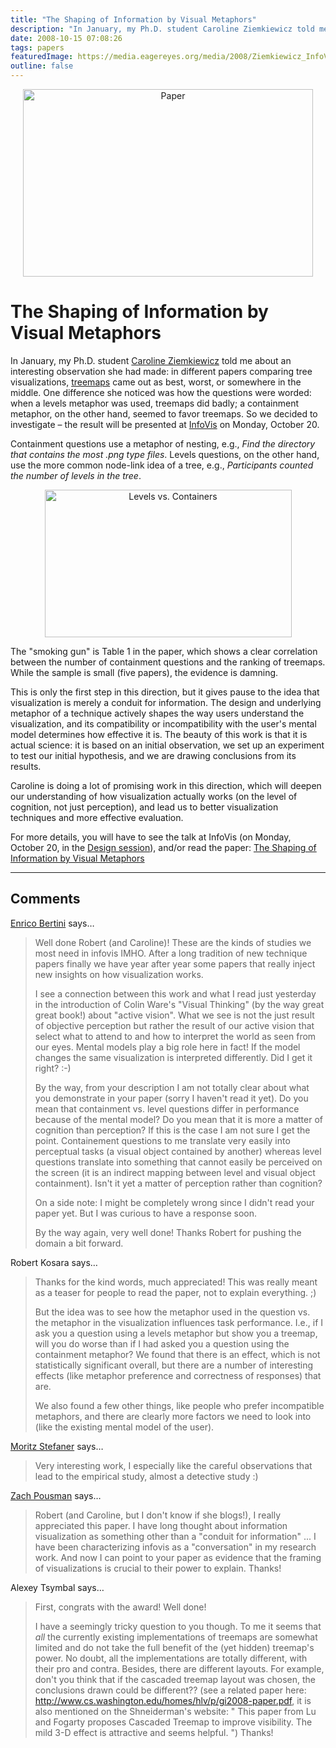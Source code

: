 ```yaml
---
title: "The Shaping of Information by Visual Metaphors"
description: "In January, my Ph.D. student Caroline Ziemkiewicz told me about an interesting observation she had made: in different papers comparing tree visualizations, treemaps came out as best, worst, or somewhere in the middle. One difference she noticed was how the questions were worded: when a levels metaphor was used, treemaps did badly; a containment metaphor, on the other hand, seemed to favor treemaps. So we decided to investigate &ndash; the result will be presented at InfoVis on Monday, October 20."
date: 2008-10-15 07:08:26
tags: papers
featuredImage: https://media.eagereyes.org/media/2008/Ziemkiewicz_InfoVis_2008.jpg
outline: false
---
```


<p align="center"><img alt="Paper" src="https://media.eagereyes.org/media/2008/Ziemkiewicz_InfoVis_2008.jpg" width="464" height="300" border="0" /></p>

# The Shaping of Information by Visual Metaphors

In January, my Ph.D. student <a href="http://www.cs.brown.edu/people/cziemki/">Caroline Ziemkiewicz</a> told me about an interesting observation she had made: in different papers comparing tree visualizations, <a href="/Techniques/Treemaps.html">treemaps</a> came out as best, worst, or somewhere in the middle. One difference she noticed was how the questions were worded: when a levels metaphor was used, treemaps did badly; a containment metaphor, on the other hand, seemed to favor treemaps. So we decided to investigate – the result will be presented at <a href="http://vis.computer.org/VisWeek2008/infovis/sessions_papers.html#design">InfoVis</a> on Monday, October 20.

Containment questions use a metaphor of nesting, e.g., <em>Find the directory that </em><em>contains </em><em>the most .png type files</em>. Levels questions, on the other hand, use the more common node-link idea of a tree, e.g., <em>Participants counted the number of </em><em>levels </em><em>in the tree</em>.

<p align="center"><img alt="Levels vs. Containers" src="https://media.eagereyes.org/media/2008/levelsvscontainers.png" width="395" height="236" border="0" /></p>

The "smoking gun" is Table 1 in the paper, which shows a clear correlation between the number of containment questions and the ranking of treemaps. While the sample is small (five papers), the evidence is damning.

This is only the first step in this direction, but it gives pause to the idea that visualization is merely a conduit for information. The design and underlying metaphor of a technique actively shapes the way users understand the visualization, and its compatibility or incompatibility with the user's mental model determines how effective it is. The beauty of this work is that it is actual science: it is based on an initial observation, we set up an experiment to test our initial hypothesis, and we are drawing conclusions from its results.

Caroline is doing a lot of promising work in this direction, which will deepen our understanding of how visualization actually works (on the level of cognition, not just perception), and lead us to better visualization techniques and more effective evaluation.

For more details, you will have to see the talk at InfoVis (on Monday, October 20, in the <a href="http://vis.computer.org/VisWeek2008/infovis/sessions_papers.html#design">Design session</a>), and/or read the paper: <a href="/publications/Ziemkiewicz-InfoVis-2008">The Shaping of Information by Visual Metaphors</a>


<PostedBy />


<aside class="comments">

---
## Comments

<a href="http://diuf.unifr.ch/people/bertinie/visuale/" rel="nofollow noopener" target="_blank">Enrico Bertini</a> says…
>	Well done Robert (and Caroline)! These are the kinds of studies we most need in infovis IMHO. After a long tradition of new technique papers finally we have year after year some papers that really inject new insights on how visualization works.
>	
>	I see a connection between this work and what I read just yesterday in the introduction of Colin Ware's "Visual Thinking" (by the way great great book!) about "active vision". What we see is not the just result of objective perception but rather the result of our active vision that select what to attend to and how to interpret the world as seen from our eyes. Mental models play a big role here in fact! If the model changes the same visualization is interpreted differently. Did I get it right? :-)
>	
>	By the way, from your description I am not totally clear about what you demonstrate in your paper (sorry I haven't read it yet). Do you mean that containment vs. level questions differ in performance because of the mental model? Do you mean that it is more a matter of cognition than perception? If this is the case I am not sure I get the point. Containement questions to me translate very easily into perceptual tasks (a visual object contained by another) whereas level questions translate into something that cannot easily be perceived on the screen (it is an indirect mapping between level and visual object containment). Isn't it yet a matter of perception rather than cognition?
>	
>	On a side note: I might be completely wrong since I didn't read your paper yet. But I was curious to have a response soon.
>	
>	By the way again, very well done! Thanks Robert for pushing the domain a bit forward.

Robert Kosara says…
>	<p>Thanks for the kind words, much appreciated! This was really meant as a teaser for people to read the paper, not to explain everything. ;)</p>
>	<p>But the idea was to see how the metaphor used in the question vs. the metaphor in the visualization influences task performance. I.e., if I ask you a question using a levels metaphor but show you a treemap, will you do worse than if I had asked you a question using the containment metaphor? We found that there is an effect, which is not statistically significant overall, but there are a number of interesting effects (like metaphor preference and correctness of responses) that are.</p>
>	<p>We also found a few other things, like people who prefer incompatible metaphors, and there are clearly more factors we need to look into (like the existing mental model of the user).</p>

<a href="http://well-formed-data.net" rel="nofollow noopener" target="_blank">Moritz Stefaner</a> says…
>	Very interesting work, I especially like the careful observations that lead to the empirical study, almost a detective study :) 

<a href="http://www.thinky.org" rel="nofollow noopener" target="_blank">Zach Pousman</a> says…
>	Robert (and Caroline, but I don't know if she blogs!), I really appreciated this paper. I have long thought about information visualization as something other than a "conduit for information" ... I have been characterizing infovis as a "conversation" in my research work. And now I can point to your paper as evidence that the framing of visualizations is crucial to their power to explain. Thanks!

Alexey Tsymbal says…
>	First, congrats with the award! Well done!
>	
>	I have a seemingly tricky question to you though. To me it seems that _all_ the currently existing implementations of treemaps are somewhat limited and do not take the full benefit of the (yet hidden) treemap's power. No doubt, all the implementations are totally different, with their pro and contra. Besides, there are different layouts. For example, don't you think that if the cascaded treemap layout was chosen, the conclusions drawn could be different??
>	(see a related paper here: http://www.cs.washington.edu/homes/hlv/p/gi2008-paper.pdf, it is also mentioned on the Shneiderman's website: "	 This  paper  from Lu and Fogarty proposes Cascaded Treemap to improve visibility. The mild 3-D effect is attractive and seems helpful. ")
>	Thanks!

</aside>

